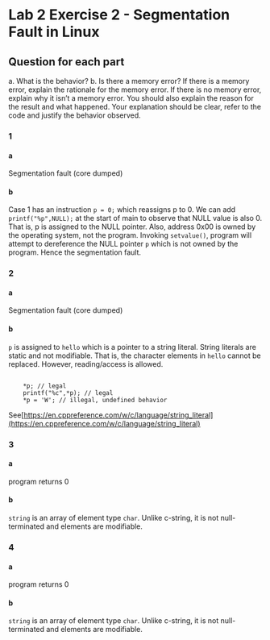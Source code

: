 


# Lab 2 Exercise 2 - Segmentation Fault in Linux


## Question for each part

a. What is the behavior?
b. Is there a memory error? If there is a memory error, explain the rationale for the memory error.
If there is no memory error, explain why it isn’t a memory error. You should also explain the
reason for the result and what happened. Your explanation should be clear, refer to the code
and justify the behavior observed.


### 1
#### a

Segmentation fault (core dumped)

#### b

Case 1 has an instruction ```p = 0;``` which reassigns p to 0. We can add ```printf("%p",NULL);``` at the start of main to observe that NULL value is also 0. That is, p is assigned to the NULL pointer. Also, address 0x00 is owned by the operating system, not the program. Invoking ```setvalue()```, program will attempt to dereference the NULL pointer ```p``` which is not owned by the program. Hence the segmentation fault.


### 2

#### a
Segmentation fault (core dumped)

#### b

```p``` is assigned to ```hello``` which is a pointer to a string literal. String literals are static and not modifiable. That is, the character elements in ```hello``` cannot be replaced. However, reading/access is allowed. 

```

    *p; // legal
    printf("%c",*p); // legal
    *p = 'W'; // illegal, undefined behavior
```

See[https://en.cppreference.com/w/c/language/string_literal](https://en.cppreference.com/w/c/language/string_literal)



### 3

#### a
program returns 0

#### b

```string``` is an array of element type ```char```. Unlike c-string, it is not null-terminated and elements are modifiable.



### 4

#### a
program returns 0

#### b

```string``` is an array of element type ```char```. Unlike c-string, it is not null-terminated and elements are modifiable.
